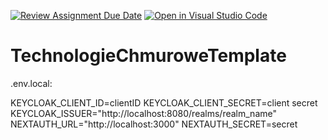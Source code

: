 [![Review Assignment Due Date](https://classroom.github.com/assets/deadline-readme-button-24ddc0f5d75046c5622901739e7c5dd533143b0c8e959d652212380cedb1ea36.svg)](https://classroom.github.com/a/gtp0On7_)
[![Open in Visual Studio Code](https://classroom.github.com/assets/open-in-vscode-718a45dd9cf7e7f842a935f5ebbe5719a5e09af4491e668f4dbf3b35d5cca122.svg)](https://classroom.github.com/online_ide?assignment_repo_id=15019676&assignment_repo_type=AssignmentRepo)

# TechnologieChmuroweTemplate

.env.local:

KEYCLOAK_CLIENT_ID=clientID
KEYCLOAK_CLIENT_SECRET=client secret
KEYCLOAK_ISSUER="http://localhost:8080/realms/realm_name"
NEXTAUTH_URL="http://localhost:3000"
NEXTAUTH_SECRET=secret
